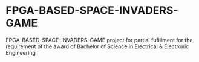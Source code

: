 # FPGA-BASED-SPACE-INVADERS-GAME

FPGA-BASED-SPACE-INVADERS-GAME project for partial fufillment for the requirement of the award of Bachelor of Science in Electrical & Electronic Engineering
